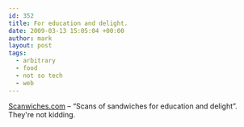 ```yaml
---
id: 352
title: For education and delight.
date: 2009-03-13 15:05:04 +00:00
author: mark
layout: post
tags:
  - arbitrary
  - food
  - not so tech
  - web
---
```

[Scanwiches.com](http://scanwiches.com/) &#8211; &#8220;Scans of sandwiches for education and delight&#8221;. They're not kidding.
